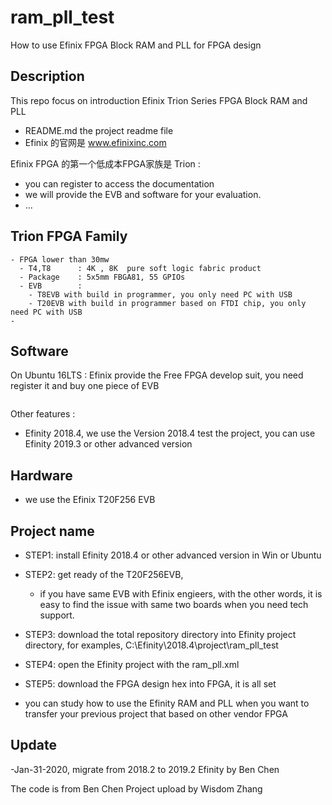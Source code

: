 # ram_pll_test
 How to use Efinix FPGA Block RAM and PLL for FPGA design

 ## Description

This repo focus on introduction Efinix Trion Series FPGA Block RAM and PLL
- README.md  the project readme file
- Efinix 的官网是 www.efinixinc.com

Efinix FPGA 的第一个低成本FPGA家族是 Trion :
- you can register to access the documentation
- we will provide the EVB and software for your evaluation.
- ...


## Trion FPGA Family

```
- FPGA lower than 30mw
  - T4,T8      : 4K , 8K  pure soft logic fabric product
  - Package    : 5x5mm FBGA81, 55 GPIOs
  - EVB        :
    - T8EVB with build in programmer, you only need PC with USB
    - T20EVB with build in programmer based on FTDI chip, you only need PC with USB
-
```

## Software

On Ubuntu 16LTS : Efinix provide the Free FPGA develop suit, you need register it and buy one piece of EVB

```sh
```
Other features :

- Efinity 2018.4, we use the Version 2018.4 test the project, you can use Efinity 2019.3 or other advanced version

## Hardware

- we use the Efinix T20F256 EVB


## Project name

- STEP1: install Efinity 2018.4 or other advanced version in Win or Ubuntu
- STEP2: get ready of the T20F256EVB,  
    - if you have same EVB with Efinix engieers, with the other words, it is easy to find the issue with same two boards when you need tech support.

- STEP3: download the total repository directory into Efinity project directory, for examples, C:\Efinity\2018.4\project\ram_pll_test

- STEP4: open the Efinity project with the ram_pll.xml

- STEP5: download the FPGA design hex into FPGA, it is all set

- you can study how to use the Efinity RAM and PLL when you want to transfer your previous project that based on other vendor FPGA


## Update

 -Jan-31-2020,  migrate from 2018.2 to 2019.2 Efinity by Ben Chen
 
The code is from Ben Chen
Project upload by Wisdom Zhang
